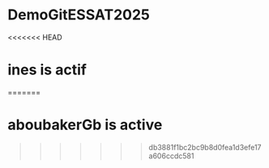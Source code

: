 # DemoGitESSAT2025
<<<<<<< HEAD

# ines is actif
=======
# aboubakerGb is active
>>>>>>> db3881f1bc2bc9b8d0fea1d3efe17a606ccdc581
